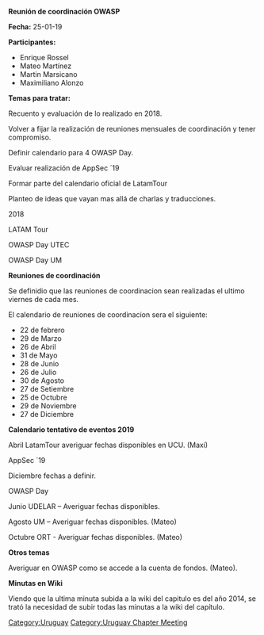 **Reunión de coordinación OWASP**

**Fecha:** 25-01-19

**Participantes:**

  - Enrique Rossel
  - Mateo Martínez
  - Martin Marsicano
  - Maximiliano Alonzo

**Temas para tratar:**

Recuento y evaluación de lo realizado en 2018.

Volver a fijar la realización de reuniones mensuales de coordinación y
tener compromiso.

Definir calendario para 4 OWASP Day.

Evaluar realización de AppSec ´19

Formar parte del calendario oficial de LatamTour

Planteo de ideas que vayan mas allá de charlas y traducciones.

2018

LATAM Tour

OWASP Day UTEC

OWASP Day UM

**Reuniones de coordinación**

Se definidio que las reuniones de coordinacion sean realizadas el ultimo
viernes de cada mes.

El calendario de reuniones de coordinacion sera el siguiente:

  - 22 de febrero
  - 29 de Marzo
  - 26 de Abril
  - 31 de Mayo
  - 28 de Junio
  - 26 de Julio
  - 30 de Agosto
  - 27 de Setiembre
  - 25 de Octubre
  - 29 de Noviembre
  - 27 de Diciembre

**Calendario tentativo de eventos 2019**

Abril LatamTour averiguar fechas disponibles en UCU. (Maxi)

AppSec ´19

Diciembre fechas a definir.

OWASP Day

Junio UDELAR – Averiguar fechas disponibles.

Agosto UM – Averiguar fechas disponibles. (Mateo)

Octubre ORT - Averiguar fechas disponibles. (Mateo)

**Otros temas**

Averiguar en OWASP como se accede a la cuenta de fondos. (Mateo).

**Minutas en Wiki**

Viendo que la ultima minuta subida a la wiki del capitulo es del año
2014, se trató la necesidad de subir todas las minutas a la wiki del
capítulo.

[Category:Uruguay](Category:Uruguay "wikilink") [Category:Uruguay
Chapter Meeting](Category:Uruguay_Chapter_Meeting "wikilink")